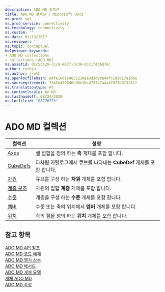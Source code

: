 ```yaml
---
description: ADO MD 컬렉션
title: ADO MD 컬렉션 | Microsoft Docs
ms.prod: sql
ms.prod_service: connectivity
ms.technology: connectivity
ms.custom: ''
ms.date: 01/19/2017
ms.reviewer: ''
ms.topic: conceptual
helpviewer_keywords:
- ADO MD collections
- collections [ADO MD]
ms.assetid: 01c53429-ccc9-4077-b738-d3c1f43bd76c
author: rothja
ms.author: jroth
ms.openlocfilehash: e4fe16d164855230ea0d3d9ce49fc103d17a1d6e
ms.sourcegitcommit: 7345e4f05d6c06e1bcd73747a4a47873b3f3251f
ms.translationtype: MT
ms.contentlocale: ko-KR
ms.lasthandoff: 08/24/2020
ms.locfileid: "88776773"
---
```

# <a name="ado-md-collections"></a>ADO MD 컬렉션

|컬렉션|설명|  
|-|-|  
|[Axes](./axes-collection-ado-md.md)|셀 집합을 정의 하는 **축** 개체를 포함 합니다.|  
|[CubeDefs](./cubedef-object-ado-md.md)|다차원 카탈로그에서 큐브를 나타내는 **CubeDef** 개체를 포함 합니다.|  
|[차원](./dimension-object-ado-md.md)|큐브를 구성 하는 **차원** 개체를 포함 합니다.|  
|[계층 구조](./hierarchy-object-ado-md.md)|차원의 집합 **계층** 개체를 포함 합니다.|  
|[수준](./level-object-ado-md.md)|계층을 구성 하는 **수준** 개체를 포함 합니다.|  
|[멤버](./members-collection-ado-md.md)|수준 또는 축의 위치에서 **멤버** 개체를 포함 합니다.|  
|[위치](./positions-collection-ado-md.md)|축의 점을 정의 하는 **위치** 개체를 포함 합니다.|  
  
## <a name="see-also"></a>참고 항목  
 [ADO MD API 참조](./ado-md-object-model.md?view=sql-server-ver15)   
 [ADO MD 코드 예제](./ado-md-code-examples.md)   
 [ADO MD 열거 상수](./ado-md-enumerated-constants.md)   
 [ADO MD 메서드](./ado-md-methods.md)   
 [ADO MD 개체 모델](./ado-md-object-model.md)   
 [개체 ADO MD](./ado-md-objects.md)   
 [ADO MD 속성](./ado-md-properties.md)